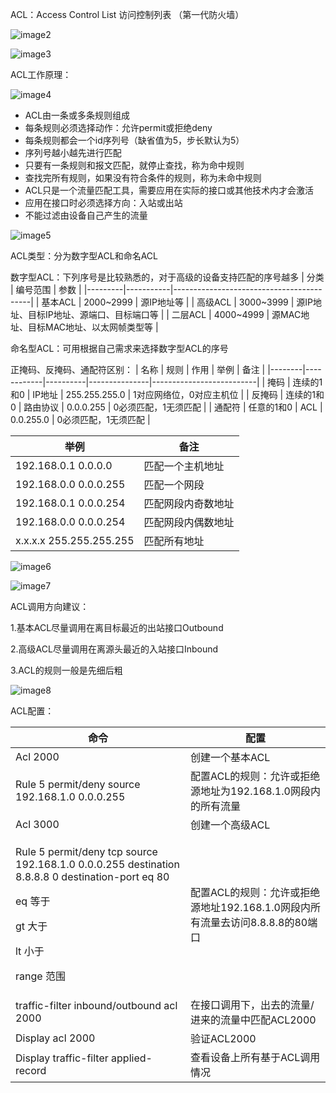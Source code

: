 ACL：Access Control List 访问控制列表 （第一代防火墙）

![image2](D:/note/HCIA/resources/7e81a979f9454fe88fda525d29246777.jpg)

![image3](D:/note/HCIA/resources/2adb86d448004b55b5e915f2915682dd.jpg)

ACL工作原理：

![image4](D:/note/HCIA/resources/ea0bd4f786d04cfab1db82d43d7c3ba3.jpg)
- ACL由一条或多条规则组成
- 每条规则必须选择动作：允许permit或拒绝deny
- 每条规则都会一个id序列号（缺省值为5，步长默认为5）
- 序列号越小越先进行匹配
- 只要有一条规则和报文匹配，就停止查找，称为命中规则
- 查找完所有规则，如果没有符合条件的规则，称为未命中规则
- ACL只是一个流量匹配工具，需要应用在实际的接口或其他技术内才会激活
- 应用在接口时必须选择方向：入站或出站
- 不能过滤由设备自己产生的流量

![image5](D:/note/HCIA/resources/add310dfcb4540c98887932908fddd95.jpg)

ACL类型：分为数字型ACL和命名ACL

数字型ACL：下列序号是比较熟悉的，对于高级的设备支持匹配的序号越多
| 分类    | 编号范围  | 参数                                     |
|---------|-----------|------------------------------------------|
| 基本ACL | 2000~2999 | 源IP地址等                              |
| 高级ACL | 3000~3999 | 源IP地址、目标IP地址、源端口、目标端口等 |
| 二层ACL | 4000~4999 | 源MAC地址、目标MAC地址、以太网帧类型等   |

命名型ACL：可用根据自己需求来选择数字型ACL的序号

正掩码、反掩码、通配符区别：
| 名称   | 规则       | 作用     | 举例          | 备注                     |
|--------|------------|----------|---------------|--------------------------|
| 掩码   | 连续的1和0 | IP地址   | 255.255.255.0 | 1对应网络位，0对应主机位 |
| 反掩码 | 连续的1和0 | 路由协议 | 0.0.0.255     | 0必须匹配，1无须匹配     |
| 通配符 | 任意的1和0 | ACL      | 0.0.255.0     | 0必须匹配，1无须匹配     |

| 举例                    | 备注               |
|-------------------------|--------------------|
| 192.168.0.1 0.0.0.0     | 匹配一个主机地址   |
| 192.168.0.0 0.0.0.255   | 匹配一个网段       |
| 192.168.0.1 0.0.0.254   | 匹配网段内奇数地址 |
| 192.168.0.0 0.0.0.254   | 匹配网段内偶数地址 |
| x.x.x.x 255.255.255.255 | 匹配所有地址       |

![image6](D:/note/HCIA/resources/25d5493cd99d42ca91624f8336923345.jpg)

![image7](D:/note/HCIA/resources/69805abde1f1472fbe97e1ec28089380.jpg)

ACL调用方向建议：

1.基本ACL尽量调用在离目标最近的出站接口Outbound

2.高级ACL尽量调用在离源头最近的入站接口Inbound

3.ACL的规则一般是先细后粗

![image8](D:/note/HCIA/resources/de5e59d0bc4a4718aabea4c2febe108d.jpg)

ACL配置：
<table>
<colgroup>
<col style="width: 55%" />
<col style="width: 44%" />
</colgroup>
<thead>
<tr class="header">
<th>命令</th>
<th>配置</th>
</tr>
</thead>
<tbody>
<tr class="odd">
<td>Acl 2000</td>
<td>创建一个基本ACL</td>
</tr>
<tr class="even">
<td>Rule 5 permit/deny source 192.168.1.0 0.0.0.255</td>
<td>配置ACL的规则：允许或拒绝源地址为192.168.1.0网段内的所有流量</td>
</tr>
<tr class="odd">
<td>Acl 3000</td>
<td>创建一个高级ACL</td>
</tr>
<tr class="even">
<td><p>Rule 5 permit/deny tcp source 192.168.1.0 0.0.0.255 destination 8.8.8.8 0 destination-port eq 80</p>
<p> eq 等于</p>
<p> gt 大于</p>
<p> lt 小于</p>
<p> range 范围</p></td>
<td>配置ACL的规则：允许或拒绝源地址192.168.1.0网段内所有流量去访问8.8.8.8的80端口</td>
</tr>
<tr class="odd">
<td>traffic-filter inbound/outbound acl 2000</td>
<td>在接口调用下，出去的流量/进来的流量中匹配ACL2000</td>
</tr>
<tr class="even">
<td>Display acl 2000</td>
<td>验证ACL2000</td>
</tr>
<tr class="odd">
<td>Display traffic-filter applied-record</td>
<td>查看设备上所有基于ACL调用情况</td>
</tr>
</tbody>
</table>
